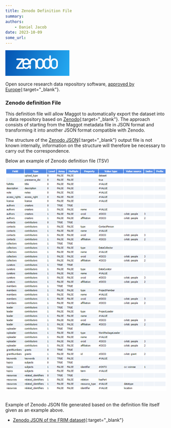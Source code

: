 ```yaml
---
title: Zenodo Definition File
summary: 
authors:
    - Daniel Jacob
date: 2023-10-09
some_url:
---
```


<style>.md-typeset h1 {display: none;} .md-nav__item {font-size: medium}</style>

<img src="../../images/zenodo_logo.png" width="200px">

Open source research data repository software, [approved by Europe][4]{:target="_blank"}.

### Zenodo definition File

This definition file will allow Maggot to automatically export the dataset into a data repository based on [Zenodo][1]{:target="_blank"}. The approach consists of starting from the Maggot metadata file in JSON format and transforming it into another JSON format compatible with Zenodo.

The structure of the [Zenodo JSON][2]{:target="_blank"} output file is not known internally, information on the structure will therefore be necessary to carry out the correspondence.

Below an example of Zenodo definition file (TSV)
<center>
<a href="../../images/zenodo_conf.png" data-lightbox="figconf"><img src="../../images/zenodo_conf.png" width="600px"></a>
</center>
<br>

Example of Zenodo JSON file generated based on the definition file itself given as an example above.

   * [Zenodo JSON of the FRIM dataset][3]{:target="_blank"}

<br><br>

[1]: https://www.openaire.eu/zenodo-guide
[2]: https://developers.zenodo.org/#rest-api
[3]: https://pmb-bordeaux.fr/maggot/metadata/frim1?format=zenodo
[4]: https://open-research-europe.ec.europa.eu/for-authors/data-guidelines#approvedrepositories